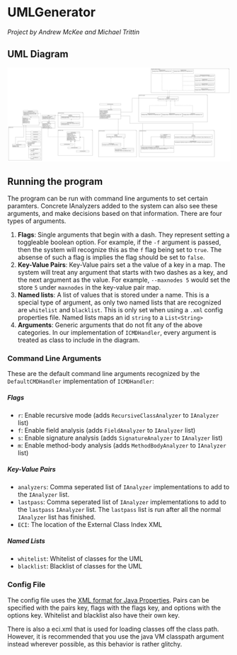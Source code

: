 # UMLGenerator

*Project by Andrew McKee and Michael Trittin*

## UML Diagram

![UMLDiagram](ProjectUML.png "UML Diagram for this Project")

## Running the program

The program can be run with command line arguments to set certain paramters. Concrete IAnalyzers added to the system can also see these arguments, and make decisions based on that information. There are four types of arguments.

1. **Flags**: Single arguments that begin with a dash. They represent setting a toggleable boolean option. For example, if the `-f` argument is passed, then the system will recognize this as the `f` flag being set to `true`. The absense of such a flag is implies the flag should be set to `false`.
2. **Key-Value Pairs**: Key-Value pairs set a the value of a key in a map. The system will treat any argument that starts with two dashes as a key, and the next argument as the value. For example, `--maxnodes 5` would set the store `5` under `maxnodes` in the key-value pair map.
3. **Named lists**: A list of values that is stored under a name. This is a special type of argument, as only two named lists that are recognized are `whitelist` and `blacklist`. This is only set when using a `.xml` config properties file. Named lists maps an id `string` to a `List<String>`
4. **Arguments**: Generic arguments that do not fit any of the above categories. In our implementation of `ICMDHandler`, every argument is treated as class to include in the diagram.

### Command Line Arguments

These are the default command line arguments recognized by the `DefaultCMDHandler` implementation of `ICMDHandler`:

##### Flags
* `r`: Enable recursive mode (adds `RecursiveClassAnalyzer` to `IAnalyzer` list)
* `f`: Enable field analysis (adds `FieldAnalyzer` to `IAnalyzer` list)
* `s`: Enable signature analysis (adds `SignatureAnalyzer` to `IAnalyzer` list)
* `m`: Enable method-body analysis (adds `MethodBodyAnalyzer` to `IAnalyzer` list)
##### Key-Value Pairs
* `analyzers`: Comma seperated list of `IAnalyzer` implementations to add to the `IAnalyzer` list.
* `lastpass`: Comma seperated list of `IAnalyzer` implementations to add to the `lastpass` `IAnalyzer` list. The `lastpass` list is run after all the normal `IAnalyzer` list has finished.
* `ECI`: The location of the External Class Index XML
##### Named Lists
* `whitelist`: Whitelist of classes for the UML
* `blacklist`: Blacklist of classes for the UML

### Config File

The config file uses the [XML format for Java Properties](https://docs.oracle.com/javase/7/docs/api/java/util/Properties.html). Pairs can be specified with the pairs key, flags with the flags key, and options with the options key. Whitelist and blacklist also have their own key.

There is also a eci.xml that is used for loading classes off the class path. However, it is recommended that you use the java VM classpath argument instead wherever possible, as this behavior is rather glitchy. 